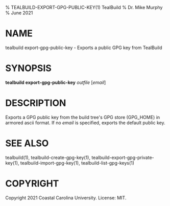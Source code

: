 % TEALBUILD-EXPORT-GPG-PUBLIC-KEY(1) TealBuild
% Dr. Mike Murphy
% June 2021


# NAME

tealbuild export-gpg-public-key - Exports a public GPG key from TealBuild


# SYNOPSIS

**tealbuild export-gpg-public-key** *outfile* [*email*]


# DESCRIPTION

Exports a GPG public key from the build tree's GPG store (GPG\_HOME) in
armored ascii format. If no *email* is specified, exports the default public key.


# SEE ALSO

tealbuild(1), tealbuild-create-gpg-key(1), tealbuild-export-gpg-private-key(1), tealbuild-import-gpg-key(1),
tealbuild-list-gpg-keys(1)


# COPYRIGHT

Copyright 2021 Coastal Carolina University. License: MIT.
